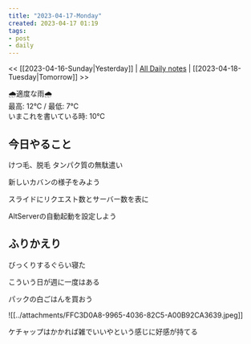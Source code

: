 ```yaml
---
title: "2023-04-17-Monday"
created: 2023-04-17 01:19
tags:
- post
- daily
---
```


<< [[2023-04-16-Sunday|Yesterday]] | [All Daily notes](/tags/daily) | [[2023-04-18-Tuesday|Tomorrow]] >>

🌧️適度な雨🌧️  
最高: 12℃ / 最低: 7℃  
いまこれを書いている時: 10℃

## 今日やること

けつ毛、脱毛
タンパク質の無駄遣い

新しいカバンの様子をみよう

スライドにリクエスト数とサーバー数を表に

AltServerの自動起動を設定しよう

## ふりかえり

びっくりするぐらい寝た

こういう日が週に一度はある

パックの白ごはんを買おう

![[../attachments/FFC3D0A8-9965-4036-82C5-A00B92CA3639.jpeg]]

ケチャップはかかれば雑でいいやという感じに好感が持てる